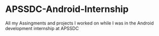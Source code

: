 # APSSDC-Android-Internship
All my Assingments and projects I worked on while I was in the Android development internship at APSSDC
